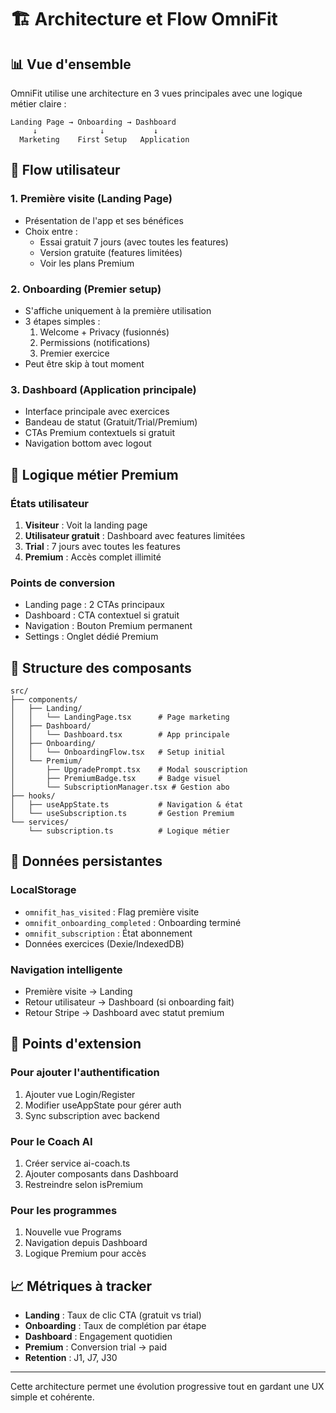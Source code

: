 # 🏗️ Architecture et Flow OmniFit

## 📊 Vue d'ensemble

OmniFit utilise une architecture en 3 vues principales avec une logique métier claire :

```
Landing Page → Onboarding → Dashboard
     ↓              ↓           ↓
  Marketing    First Setup   Application
```

## 🔄 Flow utilisateur

### 1. **Première visite** (Landing Page)
- Présentation de l'app et ses bénéfices
- Choix entre :
  - Essai gratuit 7 jours (avec toutes les features)
  - Version gratuite (features limitées)
  - Voir les plans Premium

### 2. **Onboarding** (Premier setup)
- S'affiche uniquement à la première utilisation
- 3 étapes simples :
  1. Welcome + Privacy (fusionnés)
  2. Permissions (notifications)
  3. Premier exercice
- Peut être skip à tout moment

### 3. **Dashboard** (Application principale)
- Interface principale avec exercices
- Bandeau de statut (Gratuit/Trial/Premium)
- CTAs Premium contextuels si gratuit
- Navigation bottom avec logout

## 🎯 Logique métier Premium

### États utilisateur
1. **Visiteur** : Voit la landing page
2. **Utilisateur gratuit** : Dashboard avec features limitées
3. **Trial** : 7 jours avec toutes les features
4. **Premium** : Accès complet illimité

### Points de conversion
- Landing page : 2 CTAs principaux
- Dashboard : CTA contextuel si gratuit
- Navigation : Bouton Premium permanent
- Settings : Onglet dédié Premium

## 📁 Structure des composants

```
src/
├── components/
│   ├── Landing/
│   │   └── LandingPage.tsx      # Page marketing
│   ├── Dashboard/
│   │   └── Dashboard.tsx        # App principale
│   ├── Onboarding/
│   │   └── OnboardingFlow.tsx   # Setup initial
│   └── Premium/
│       ├── UpgradePrompt.tsx    # Modal souscription
│       ├── PremiumBadge.tsx     # Badge visuel
│       └── SubscriptionManager.tsx # Gestion abo
├── hooks/
│   ├── useAppState.ts           # Navigation & état
│   └── useSubscription.ts       # Gestion Premium
└── services/
    └── subscription.ts          # Logique métier

```

## 🔐 Données persistantes

### LocalStorage
- `omnifit_has_visited` : Flag première visite
- `omnifit_onboarding_completed` : Onboarding terminé
- `omnifit_subscription` : État abonnement
- Données exercices (Dexie/IndexedDB)

### Navigation intelligente
- Première visite → Landing
- Retour utilisateur → Dashboard (si onboarding fait)
- Retour Stripe → Dashboard avec statut premium

## 🚀 Points d'extension

### Pour ajouter l'authentification
1. Ajouter vue Login/Register
2. Modifier useAppState pour gérer auth
3. Sync subscription avec backend

### Pour le Coach AI
1. Créer service ai-coach.ts
2. Ajouter composants dans Dashboard
3. Restreindre selon isPremium

### Pour les programmes
1. Nouvelle vue Programs
2. Navigation depuis Dashboard
3. Logique Premium pour accès

## 📈 Métriques à tracker

- **Landing** : Taux de clic CTA (gratuit vs trial)
- **Onboarding** : Taux de complétion par étape
- **Dashboard** : Engagement quotidien
- **Premium** : Conversion trial → paid
- **Retention** : J1, J7, J30

---

Cette architecture permet une évolution progressive tout en gardant une UX simple et cohérente.